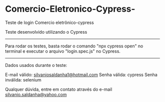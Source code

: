 # Comercio-Eletronico-Cypress-
Teste de login Comercio eletrônico-cypress

Teste desenvolvido utilizando o Cypress

---------------------------------------------------------------------

Para rodar os testes, basta rodar o comando "npx cypress open" no terminal e executar o arquivo "login.spec.js" no Cypress.

---------------------------------------------------------------------

Dados usados durante o teste:

E-mail válido: silvaniosaldanha1@hotmail.com
Senha válida: cypress
Senha inválida: selenium

Qualquer dúvida, entre em contato através do e-mail silvanio.saldanha@yahoo.com

